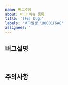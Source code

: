 ```yaml
---
name: 버그수정
about: 버그 이슈 등록
title: '[FE] bug:'
labels: "버그발생 \U0001F6A8"
assignees: ''
---
```


## 버그설명

<br/>

## 주의사항
